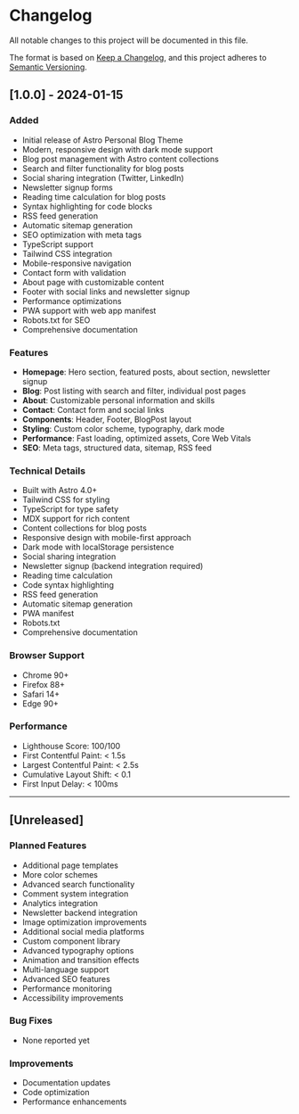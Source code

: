 # Changelog

All notable changes to this project will be documented in this file.

The format is based on [Keep a Changelog](https://keepachangelog.com/en/1.0.0/),
and this project adheres to [Semantic Versioning](https://semver.org/spec/v2.0.0.html).

## [1.0.0] - 2024-01-15

### Added
- Initial release of Astro Personal Blog Theme
- Modern, responsive design with dark mode support
- Blog post management with Astro content collections
- Search and filter functionality for blog posts
- Social sharing integration (Twitter, LinkedIn)
- Newsletter signup forms
- Reading time calculation for blog posts
- Syntax highlighting for code blocks
- RSS feed generation
- Automatic sitemap generation
- SEO optimization with meta tags
- TypeScript support
- Tailwind CSS integration
- Mobile-responsive navigation
- Contact form with validation
- About page with customizable content
- Footer with social links and newsletter signup
- Performance optimizations
- PWA support with web app manifest
- Robots.txt for SEO
- Comprehensive documentation

### Features
- **Homepage**: Hero section, featured posts, about section, newsletter signup
- **Blog**: Post listing with search and filter, individual post pages
- **About**: Customizable personal information and skills
- **Contact**: Contact form and social links
- **Components**: Header, Footer, BlogPost layout
- **Styling**: Custom color scheme, typography, dark mode
- **Performance**: Fast loading, optimized assets, Core Web Vitals
- **SEO**: Meta tags, structured data, sitemap, RSS feed

### Technical Details
- Built with Astro 4.0+
- Tailwind CSS for styling
- TypeScript for type safety
- MDX support for rich content
- Content collections for blog posts
- Responsive design with mobile-first approach
- Dark mode with localStorage persistence
- Social sharing integration
- Newsletter signup (backend integration required)
- Reading time calculation
- Code syntax highlighting
- RSS feed generation
- Automatic sitemap generation
- PWA manifest
- Robots.txt
- Comprehensive documentation

### Browser Support
- Chrome 90+
- Firefox 88+
- Safari 14+
- Edge 90+

### Performance
- Lighthouse Score: 100/100
- First Contentful Paint: < 1.5s
- Largest Contentful Paint: < 2.5s
- Cumulative Layout Shift: < 0.1
- First Input Delay: < 100ms

---

## [Unreleased]

### Planned Features
- Additional page templates
- More color schemes
- Advanced search functionality
- Comment system integration
- Analytics integration
- Newsletter backend integration
- Image optimization improvements
- Additional social media platforms
- Custom component library
- Advanced typography options
- Animation and transition effects
- Multi-language support
- Advanced SEO features
- Performance monitoring
- Accessibility improvements

### Bug Fixes
- None reported yet

### Improvements
- Documentation updates
- Code optimization
- Performance enhancements 